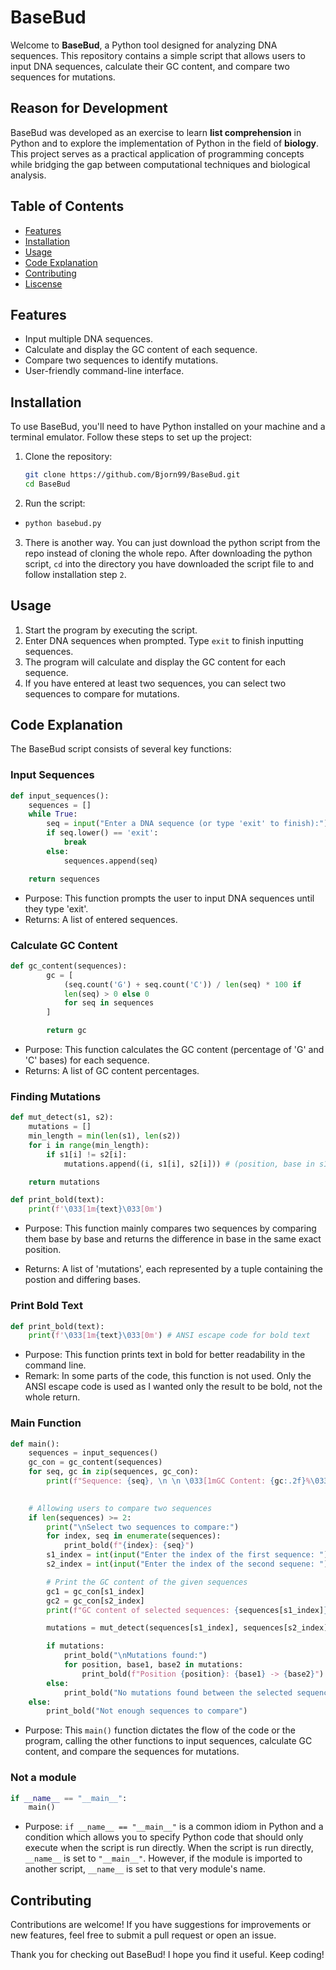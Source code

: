 # BaseBud

Welcome to **BaseBud**, a Python tool designed for analyzing DNA sequences. This repository contains a simple script that allows users to input DNA sequences, calculate their GC content, and compare two sequences for mutations.

## Reason for Development

BaseBud was developed as an exercise to learn **list comprehension** in Python and to explore the implementation of Python in the field of **biology**. This project serves as a practical application of programming concepts while bridging the gap between computational techniques and biological analysis.

## Table of Contents

- [Features](#features)
- [Installation](#installation)
- [Usage](#usage)
- [Code Explanation](#code-explanation)
- [Contributing](#contributing)
- [Liscense](#license)

## Features

- Input multiple DNA sequences.
- Calculate and display the GC content of each sequence.
- Compare two sequences to identify mutations.
- User-friendly command-line interface.

## Installation

To use BaseBud, you'll need to have Python installed on your machine and a terminal emulator. Follow these steps to set up the project:

1. Clone the repository:
   ```bash
   git clone https://github.com/Bjorn99/BaseBud.git
   cd BaseBud
   ```

2. Run the script:
- 
   ```bash
   python basebud.py
   ```

3. There is another way. You can just download the python script from the repo instead of cloning the whole repo.
After downloading the python script, `cd` into the directory you have downloaded the script file to and follow installation step `2`.

## Usage

1. Start the program by executing the script.
2. Enter DNA sequences when prompted. Type `exit` to finish inputting sequences.
3. The program will calculate and display the GC content for each sequence.
4. If you have entered at least two sequences, you can select two sequences to compare for mutations.

## Code Explanation

The BaseBud script consists of several key functions:

### Input Sequences

```python
def input_sequences():
    sequences = []
    while True:
        seq = input("Enter a DNA sequence (or type 'exit' to finish):")
        if seq.lower() == 'exit':
            break
        else:
            sequences.append(seq)

    return sequences
```
- Purpose: This function prompts the user to input DNA sequences until they type 'exit'.
- Returns: A list of entered sequences.

### Calculate GC Content

```python
def gc_content(sequences):
        gc = [
            (seq.count('G') + seq.count('C')) / len(seq) * 100 if 
            len(seq) > 0 else 0
            for seq in sequences
        ]

        return gc
```
- Purpose: This function calculates the GC content (percentage of 'G' and 'C' bases) for each sequence.
- Returns: A list of GC content percentages.

### Finding Mutations

```python
def mut_detect(s1, s2):
    mutations = []
    min_length = min(len(s1), len(s2))
    for i in range(min_length):
        if s1[i] != s2[i]:
            mutations.append((i, s1[i], s2[i])) # (position, base in s1, s2)

    return mutations

def print_bold(text):
    print(f'\033[1m{text}\033[0m')
```

- Purpose: This function mainly compares two sequences by comparing them base by base and returns the difference in base in the same exact position.

- Returns: A list of 'mutations', each represented by a tuple containing the postion and differing bases.

### Print Bold Text

```python
def print_bold(text):
    print(f'\033[1m{text}\033[0m') # ANSI escape code for bold text
```
- Purpose: This function prints text in bold for better readability in the command line.
- Remark: In some parts of the code, this function is not used. Only the ANSI escape code is used as I wanted only the result to be bold, not the whole return.

### Main Function
```python
def main():
    sequences = input_sequences()
    gc_con = gc_content(sequences)
    for seq, gc in zip(sequences, gc_con):
        print(f"Sequence: {seq}, \n \n \033[1mGC Content: {gc:.2f}%\033[0m \n")

    
    # Allowing users to compare two sequences
    if len(sequences) >= 2:
        print("\nSelect two sequences to compare:")
        for index, seq in enumerate(sequences):
            print_bold(f"{index}: {seq}")
        s1_index = int(input("Enter the index of the first sequence: "))
        s2_index = int(input("Enter the index of the second sequene: "))

        # Print the GC content of the given sequences
        gc1 = gc_con[s1_index]
        gc2 = gc_con[s2_index]
        print(f"GC content of selected sequences: {sequences[s1_index]}: \033[1mGC Content: {gc1:.2f}%\033[0m, \n{sequences[s2_index]}: \033[1mGC Content: {gc2:.2f}%\033[0m")

        mutations = mut_detect(sequences[s1_index], sequences[s2_index])

        if mutations:
            print_bold("\nMutations found:")
            for position, base1, base2 in mutations:
                print_bold(f"Position {position}: {base1} -> {base2}")
        else:
            print_bold("No mutations found between the selected sequences.")
    else:
        print_bold("Not enough sequences to compare")
```

- Purpose: This `main()` function dictates the flow of the code or the program, calling the other functions to input sequences, calculate GC content, and compare the sequences for mutations.

### Not a module

```python
if __name__ == "__main__":
    main()
```

- Purpose: `if __name__ == "__main__"` is a common idiom in Python and a condition  which allows you to specify Python code that should only execute when the script is run directly. When the script is run directly, `__name__` is set to `"__main__"`. However, if the module is imported to another script, `__name__` is set to that very module's name.

## Contributing

Contributions are welcome! If you have suggestions for improvements or new features, feel free to submit a pull request or open an issue.

Thank you for checking out BaseBud! I hope you find it useful. Keep coding!